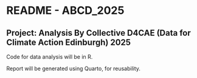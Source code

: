 # README - ABCD_2025 
## Project: Analysis By Collective D4CAE (Data for Climate Action Edinburgh) 2025

Code for data analysis will be in R. 

Report will be generated using Quarto, for reusability. 

